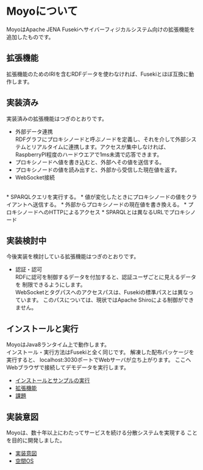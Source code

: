 # Moyoについて

MoyoはApache JENA Fusekiへサイバーフィジカルシステム向けの拡張機能を追加したものです。

## 拡張機能


拡張機能のためのIRIを含むRDFデータを使わなければ、Fusekiとほぼ互換に動作します。

## 実装済み

実装済みの拡張機能はつぎのとおりです。

 * 外部データ連携
 <BR>RDFグラフにプロキシノードと呼ぶノードを定義し、それを介して外部システムとリアルタイムに連携します。アクセスが集中しなければ、RaspberryPI程度のハードウエアで1ms未満で応答できます。
  * プロキシノードへ値を書き込むと、外部へその値を送信する。
  * プロキシノードの値を読み出すと、外部から受信した現在値を返す。
 * WebSocket接続
 <BR> 
  * SPARQLクエリを実行する。
  * 値が変化したときにプロキシノードの値をクライアントへ送信する。
  * 外部からプロキシノードの現在値を書き換える。
 * プロキシノードへのHTTPによるアクセス
  * SPARQLとは異なるURLでプロキシノード

## 実装検討中

今後実装を検討している拡張機能はつぎのとおりです。

 * 認証・認可
 <BR>RDFに認可を制御するデータを付加すると、認証ユーザごとに見えるデータを
 制限できるようにします。
 <BR>WebSocketとタグパスへのアクセスパスは、Fusekiの標準パスとは異なっています。
 このパスについては、現状ではApache Shiroによる制御ができません。

## インストールと実行

MoyoはJava8ランタイム上で動作します。<BR>
インストール・実行方法はFusekiと全く同じです。
解凍した配布パッケージを実行すると、
localhost:3030ポートでWebサーバが立ち上がります。
ここへWebブラウザで接続してデモデータを実行します。

* [インストールとサンプルの実行](moyo-doc/ja/install.md)
* [拡張機能](moyo-doc/ja/extension.md)
* [課題](moyo-doc/ja/issue.md)

## 実装意図

Moyoは、数十年以上にわたってサービスを続ける分散システムを実現する
ことを目的に開発しました。

* [実装意図](moyo-doc/ja/purpose.md)
* [空間OS](moyo-doc/ja/fieldos.md)

